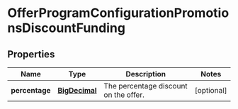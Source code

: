 
# OfferProgramConfigurationPromotionsDiscountFunding

## Properties
Name | Type | Description | Notes
------------ | ------------- | ------------- | -------------
**percentage** | [**BigDecimal**](BigDecimal.md) | The percentage discount on the offer. |  [optional]



